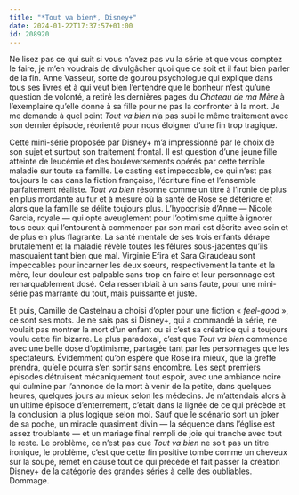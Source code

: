 ```yaml
---
title: "*Tout va bien*, Disney+"
date: 2024-01-22T17:37:57+01:00
id: 208920
---
```


Ne lisez pas ce qui suit si vous n’avez pas vu la série et que vous comptez le faire, je m’en voudrais de divulgâcher quoi que ce soit et il faut bien parler de la fin. Anne Vasseur, sorte de gourou psychologue qui explique dans tous ses livres et à qui veut bien l’entendre que le bonheur n’est qu’une question de volonté, a retiré les dernières pages du *Chateau de ma Mère* à l’exemplaire qu’elle donne à sa fille pour ne pas la confronter à la mort. Je me demande à quel point *Tout va bien* n’a pas subi le même traitement avec son dernier épisode, réorienté pour nous éloigner d’une fin trop tragique. 

Cette mini-série proposée par Disney+ m’a impressionné par le choix de son sujet et surtout son traitement frontal. Il est question d’une jeune fille atteinte de leucémie et des bouleversements opérés par cette terrible maladie sur toute sa famille. Le casting est impeccable, ce qui n’est pas toujours le cas dans la fiction française, l’écriture fine et l’ensemble parfaitement réaliste. *Tout va bien* résonne comme un titre à l’ironie de plus en plus mordante au fur et à mesure où la santé de Rose se détériore et alors que la famille se délite toujours plus. L’hypocrisie d’Anne — Nicole Garcia, royale — qui opte aveuglement pour l’optimisme quitte à ignorer tous ceux qui l’entourent à commencer par son mari est décrite avec soin et de plus en plus flagrante. La santé mentale de ses trois enfants dérape brutalement et la maladie révèle toutes les fêlures sous-jacentes qu’ils masquaient tant bien que mal. Virginie Efira et Sara Giraudeau sont impeccables pour incarner les deux sœurs, respectivement la tante et la mère, leur douleur est palpable sans trop en faire et leur personnage est remarquablement dosé. Cela ressemblait à un sans faute, pour une mini-série pas marrante du tout, mais puissante et juste.

Et puis, Camille de Castelnau a choisi d’opter pour une fiction « *feel-good* », ce sont ses mots. Je ne sais pas si Disney+, qui a commandé la série, ne voulait pas montrer la mort d’un enfant ou si c’est sa créatrice qui a toujours voulu cette fin bizarre. Le plus paradoxal, c’est que *Tout va bien* commence avec une belle dose d’optimisme, partagée tant par les personnages que les spectateurs. Évidemment qu’on espère que Rose ira mieux, que la greffe prendra, qu’elle pourra s’en sortir sans encombre. Les sept premiers épisodes détruisent mécaniquement tout espoir, avec une ambiance noire qui culmine par l’annonce de la mort à venir de la petite, dans quelques heures, quelques jours au mieux selon les médecins. Je m’attendais alors à un ultime épisode d’enterrement, c’était dans la lignée de ce qui précède et la conclusion la plus logique selon moi. Sauf que le scénario sort un joker de sa poche, un miracle quasiment divin — la séquence dans l’église est assez troublante — et un mariage final rempli de joie qui tranche avec tout le reste. Le problème, ce n’est pas que *Tout va bien* ne soit pas un titre ironique, le problème, c’est que cette fin positive tombe comme un cheveux sur la soupe, remet en cause tout ce qui précède et fait passer la création Disney+ de la catégorie des grandes séries à celle des oubliables. Dommage. 